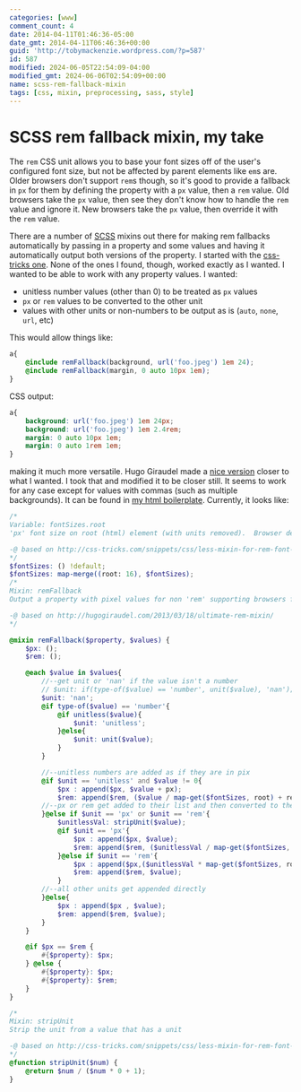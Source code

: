 ```yaml
---
categories: [www]
comment_count: 4
date: 2014-04-11T01:46:36-05:00
date_gmt: 2014-04-11T06:46:36+00:00
guid: 'http://tobymackenzie.wordpress.com/?p=587'
id: 587
modified: 2024-06-05T22:54:09-04:00
modified_gmt: 2024-06-06T02:54:09+00:00
name: scss-rem-fallback-mixin
tags: [css, mixin, preprocessing, sass, style]
---
```


SCSS rem fallback mixin, my take
================================

The `rem` CSS unit allows you to base your font sizes off of the user's configured font size, but not be affected by parent elements like `em`s are. Older browsers don't support `rem`s though, so it's good to provide a fallback in `px` for them by defining the property with a `px` value, then a `rem` value. Old browsers take the `px` value, then see they don't know how to handle the `rem` value and ignore it. New browsers take the `px` value, then override it with the `rem` value.

There are a number of [SCSS](http://sass-lang.com/) mixins out there for making rem fallbacks automatically by passing in a property and some values and having it automatically output both versions of the property. I started with the [css-tricks one](http://css-tricks.com/snippets/css/less-mixin-for-rem-font-sizing/). None of the ones I found, though, worked exactly as I wanted. I wanted to be able to work with any property values. I wanted:

- unitless number values (other than 0) to be treated as `px` values
- `px` or `rem` values to be converted to the other unit
- values with other units or non-numbers to be output as is (`auto`, `none`, `url`, etc)

<!--more-->

This would allow things like:

``` scss
a{
	@include remFallback(background, url('foo.jpeg') 1em 24);
	@include remFallback(margin, 0 auto 10px 1em);
}
```

CSS output:

``` css
a{
	background: url('foo.jpeg') 1em 24px;
	background: url('foo.jpeg') 1em 2.4rem;
	margin: 0 auto 10px 1em;
	margin: 0 auto 1rem 1em;
}
```

making it much more versatile. Hugo Giraudel made a [nice version](http://hugogiraudel.com/2013/03/18/the-ultimate-px-rem-mixin/) closer to what I wanted. I took that and modified it to be closer still. It seems to work for any case except for values with commas (such as multiple backgrounds). It can be found in [my html boilerplate](https://github.com/tobymackenzie/html-boilerplate/blob/5941cf79053e5fe27c5b54d190742d5496f58487/src/styles/mixins/units.scss#L17-L70). Currently, it looks like:

``` scss
/*
Variable: fontSizes.root
'px' font size on root (html) element (with units removed).  Browser default is 16px.  Used to determine sizes for remFallback function.

-@ based on http://css-tricks.com/snippets/css/less-mixin-for-rem-font-sizing/
*/
$fontSizes: () !default;
$fontSizes: map-merge((root: 16), $fontSizes);
/*
Mixin: remFallback
Output a property with pixel values for non 'rem' supporting browsers followed by the 'rem' equivalent for rem support browsers.  Can't currently accept values with comma separation, like multiple backgrounds or the like.

-@ based on http://hugogiraudel.com/2013/03/18/ultimate-rem-mixin/
*/

@mixin remFallback($property, $values) {
	$px: ();
	$rem: ();

	@each $value in $values{
		//--get unit or 'nan' if the value isn't a number
		// $unit: if(type-of($value) == 'number', unit($value), 'nan');
		$unit: 'nan';
		@if type-of($value) == 'number'{
			@if unitless($value){
				$unit: 'unitless';
			}@else{
				$unit: unit($value);
			}
		}

		//--unitless numbers are added as if they are in pix
		@if $unit == 'unitless' and $value != 0{
			$px : append($px, $value + px);
			$rem: append($rem, ($value / map-get($fontSizes, root) + rem));
		//--px or rem get added to their list and then converted to the other unit
		}@else if $unit == 'px' or $unit == 'rem'{
			$unitlessVal: stripUnit($value);
			@if $unit == 'px'{
				$px : append($px, $value);
				$rem: append($rem, ($unitlessVal / map-get($fontSizes, root) + rem));
			}@else if $unit == 'rem'{
				$px : append($px,($unitlessVal * map-get($fontSizes, root) + px));
				$rem: append($rem, $value);
			}
		//--all other units get appended directly
		}@else{
			$px : append($px , $value);
			$rem: append($rem, $value);
		}
	}

	@if $px == $rem {
		#{$property}: $px;
	} @else {
		#{$property}: $px;
		#{$property}: $rem;
	}
}

/*
Mixin: stripUnit
Strip the unit from a value that has a unit

-@ based on http://css-tricks.com/snippets/css/less-mixin-for-rem-font-sizing/
*/
@function stripUnit($num) {
	@return $num / ($num * 0 + 1);
}
```
